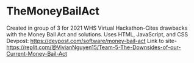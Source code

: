 # TheMoneyBailAct
Created in group of 3 for 2021 WHS Virtual Hackathon-Cites drawbacks with the Money Bail Act and solutions. Uses HTML, JavaScript, and CSS
Devpost: https://devpost.com/software/money-bail-act
Link to site- https://replit.com/@VivianNguyen15/Team-5-The-Downsides-of-our-Current-Money-Bail-Act

